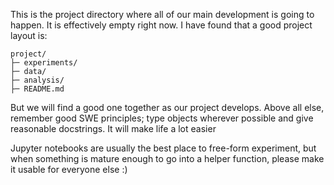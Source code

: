 This is the project directory where all of our main development is going to happen. It is effectively empty right now. I have found that a good project layout is:

```
project/
├─ experiments/
├─ data/
├─ analysis/
├─ README.md
```
But we will find a good one together as our project develops. 
Above all else, remember good SWE principles; type objects wherever possible and give reasonable docstrings. It will make life a lot easier

Jupyter notebooks are usually the best place to free-form experiment, but when something is mature enough to go into a helper function, please make it usable for everyone else :) 
